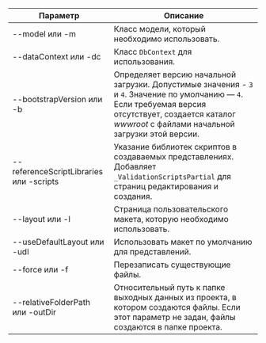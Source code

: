 <!-- Options common to Razor Pages and Controller -->
| Параметр               | Описание|
| ----------------- | ------------ |
| --model или -m  | Класс модели, который необходимо использовать. |
| --dataContext или -dc  | Класс `DbContext` для использования. |
| --bootstrapVersion или -b  | Определяет версию начальной загрузки. Допустимые значения - `3` и `4`. Значение по умолчанию — `4`. Если требуемая версия отсутствует, создается каталог *wwwroot* с файлами начальной загрузки этой версии. |
| --referenceScriptLibraries или -scripts |  Указание библиотек скриптов в создаваемых представлениях. Добавляет `_ValidationScriptsPartial` для страниц редактирования и создания. |
| --layout или -l | Страница пользовательского макета, которую необходимо использовать. |
| --useDefaultLayout или -udl | Использовать макет по умолчанию для представлений. |
| --force или -f | Перезаписать существующие файлы. |
| --relativeFolderPath или -outDir | Относительный путь к папке выходных данных из проекта, в котором создаются файлы. Если этот параметр не задан, файлы создаются в папке проекта. |